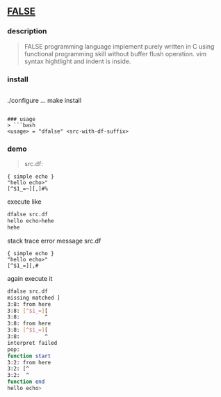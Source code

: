 ## [FALSE](http://strlen.com/false/false.txt)
### description
> FALSE programming language implement purely written in C
using functional programming skill
without buffer flush operation.
vim syntax hightlight and indent is inside.

### install
> ```bash
./configure ...
make install
```

### usage
> ```bash
<usage> = "dfalse" <src-with-df-suffix>
```

### demo
> src.df:
```false
{ simple echo }
"hello echo>"
[^$1_=~][,]#%
```
execute like 
```bash
dfalse src.df
hello echo>hehe
hehe
```
stack trace  error message
src.df
```false
{ simple echo }
"hello echo>"
[^$1_=][,#
```
again execute it
```bash
dfalse src.df
missing matched ]
3:8: from here
3:8: [^$1_=][
3:8:        ^
3:8: from here
3:8: [^$1_=][
3:8:        ^
interpret failed
pop:
function start
3:2: from here
3:2: [^
3:2:  ^
function end
hello echo>
```
